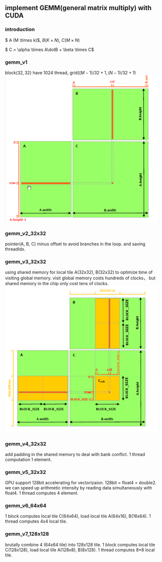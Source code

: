 ## implement GEMM(general matrix multiply) with CUDA

### introduction
$ A (M \times k)$, $B (K \times N)$,  $C (M \times N)$

$ C = \alpha \times A\dotB + \beta \times C$
### gemm_v1
block$(32, 32)$ have 1024 thread, grid$((M-1)/32+1, (N-1)/32+1)$
![img.png](figure/img.png)

### gemm_v2_32x32
pointer(A, B, C) minus offset to avoid branches in the loop.
and saving threadIdx.

### gemm_v3_32x32
using shared memory for local tile A(32x32), B(32x32) to optimize time of visiting global memory.
visit global memory costs hundreds of clocks， but shared memory in the chip only cost tens of clocks.
![img.png](figure/img2.png)

### gemm_v4_32x32
add padding in the shared memory to deal with bank conflict.
1 thread computation 1 element.

### gemm_v5_32x32
GPU support 128bit accelerating for vectorizaion. 128bit = float4 = double2.
we can speed up arithmetic intensity by reading data simultaneously with float4.
1 thread computes 4 element.

### gemm_v6_64x64
1 block computes local tile C(64x64), load local tile A(64x16), B(16x64).
1 thread computes 4x4 local tile.

### gemm_v7_128x128
brutally combine 4 (64x64 tile) into 128x128 tile.
1 block computes local tile C(128x128), load local tile A(128x8), B(8x128).
1 thread computes 8*8 local tile.




